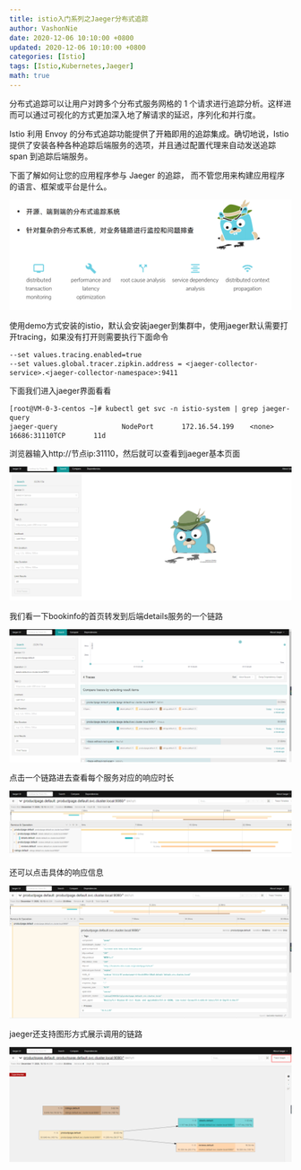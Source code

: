 ```yaml
---
title: istio入门系列之Jaeger分布式追踪
author: VashonNie
date: 2020-12-06 10:10:00 +0800
updated: 2020-12-06 10:10:00 +0800
categories: [Istio]
tags: [Istio,Kubernetes,Jaeger]
math: true
---
```


分布式追踪可以让用户对跨多个分布式服务网格的 1 个请求进行追踪分析。这样进而可以通过可视化的方式更加深入地了解请求的延迟，序列化和并行度。

Istio 利用 Envoy 的分布式追踪功能提供了开箱即用的追踪集成。确切地说，Istio 提供了安装各种各种追踪后端服务的选项，并且通过配置代理来自动发送追踪 span 到追踪后端服务。

下面了解如何让您的应用程序参与 Jaeger 的追踪， 而不管您用来构建应用程序的语言、框架或平台是什么。

![upload-image](/assets/images/blog/istio-jaeger/1.png) 

使用demo方式安装的istio，默认会安装jaeger到集群中，使用jaeger默认需要打开tracing，如果没有打开则需要执行下面命令

```
--set values.tracing.enabled=true
--set values.global.tracer.zipkin.address = <jaeger-collector-service>.<jaeger-collector-namespace>:9411
```

下面我们进入jaeger界面看看

```
[root@VM-0-3-centos ~]# kubectl get svc -n istio-system | grep jaeger-query
jaeger-query                NodePort       172.16.54.199    <none>           16686:31110TCP       11d
```

浏览器输入http://节点ip:31110，然后就可以查看到jaeger基本页面

![upload-image](/assets/images/blog/istio-jaeger/2.png) 

我们看一下bookinfo的首页转发到后端details服务的一个链路

![upload-image](/assets/images/blog/istio-jaeger/3.png) 

点击一个链路进去查看每个服务对应的响应时长

![upload-image](/assets/images/blog/istio-jaeger/4.png) 

还可以点击具体的响应信息

![upload-image](/assets/images/blog/istio-jaeger/5.png)

jaeger还支持图形方式展示调用的链路

![upload-image](/assets/images/blog/istio-jaeger/6.png) 